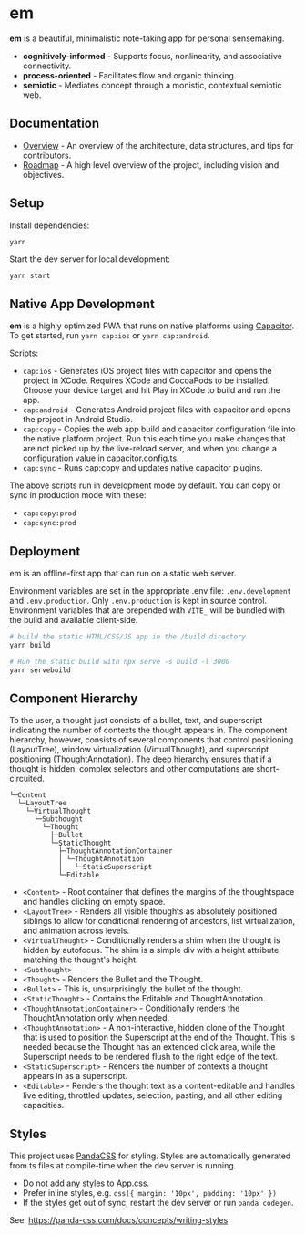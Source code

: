 # em

**em** is a beautiful, minimalistic note-taking app for personal sensemaking.

- **cognitively-informed** - Supports focus, nonlinearity, and associative connectivity.
- **process-oriented** - Facilitates flow and organic thinking.
- **semiotic** - Mediates concept through a monistic, contextual semiotic web.

## Documentation

- [Overview](https://github.com/cybersemics/em/wiki/Docs) - An overview of the architecture, data structures, and tips for contributors.
- [Roadmap](https://github.com/cybersemics/em/wiki/Roadmap) - A high level overview of the project, including vision and objectives.

## Setup

Install dependencies:

```
yarn
```

Start the dev server for local development:

```sh
yarn start
```

## Native App Development

**em** is a highly optimized PWA that runs on native platforms using [Capacitor](https://capacitorjs.com/). To get started, run `yarn cap:ios` or `yarn cap:android`.

Scripts:

- `cap:ios` - Generates iOS project files with capacitor and opens the project in XCode. Requires XCode and CocoaPods to be installed. Choose your device target and hit Play in XCode to build and run the app.
- `cap:android` - Generates Android project files with capacitor and opens the project in Android Studio.
- `cap:copy` - Copies the web app build and capacitor configuration file into the native platform project. Run this each time you make changes that are not picked up by the live-reload server, and when you change a configuration value in capacitor.config.ts.
- `cap:sync` - Runs cap:copy and updates native capacitor plugins.

The above scripts run in development mode by default. You can copy or sync in production mode with these:

- `cap:copy:prod`
- `cap:sync:prod`

## Deployment

em is an offline-first app that can run on a static web server.

Environment variables are set in the appropriate .env file: `.env.development` and `.env.production`. Only `.env.production` is kept in source control. Environment variables that are prepended with `VITE_` will be bundled with the build and available client-side.

```sh
# build the static HTML/CSS/JS app in the /build directory
yarn build

# Run the static build with npx serve -s build -l 3000
yarn servebuild
```

## Component Hierarchy

To the user, a thought just consists of a bullet, text, and superscript indicating the number of contexts the thought appears in. The component hierarchy, however, consists of several components that control positioning (LayoutTree), window virtualization (VirtualThought), and superscript positioning (ThoughtAnnotation). The deep hierarchy ensures that if a thought is hidden, complex selectors and other computations are short-circuited.

```
└─Content
  └─LayoutTree
    └─VirtualThought
      └─Subthought
        └─Thought
          ├─Bullet
          └─StaticThought
            ├─ThoughtAnnotationContainer
            │ └─ThoughtAnnotation
            │   └─StaticSuperscript
            └─Editable
```

- `<Content>` - Root container that defines the margins of the thoughtspace and handles clicking on empty space.
- `<LayoutTree>` - Renders all visible thoughts as absolutely positioned siblings to allow for conditional rendering of ancestors, list virtualization, and animation across levels.
- `<VirtualThought>` - Conditionally renders a shim when the thought is hidden by autofocus. The shim is a simple div with a height attribute matching the thought's height.
- `<Subthought>`
- `<Thought>` - Renders the Bullet and the Thought.
- `<Bullet>` - This is, unsurprisingly, the bullet of the thought.
- `<StaticThought>` - Contains the Editable and ThoughtAnnotation.
- `<ThoughtAnnotationContainer>` - Conditionally renders the ThoughtAnnotation only when needed.
- `<ThoughtAnnotation>` - A non-interactive, hidden clone of the Thought that is used to position the Superscript at the end of the Thought. This is needed because the Thought has an extended click area, while the Superscript needs to be rendered flush to the right edge of the text.
- `<StaticSuperscript>` - Renders the number of contexts a thought appears in as a superscript.
- `<Editable>` - Renders the thought text as a content-editable and handles live editing, throttled updates, selection, pasting, and all other editing capacities.

## Styles

This project uses [PandaCSS](https://panda-css.com/) for styling. Styles are automatically generated from ts files at compile-time when the dev server is running.

- Do not add any styles to App.css.
- Prefer inline styles, e.g. `css({ margin: '10px', padding: '10px' })`
- If the styles get out of sync, restart the dev server or run `panda codegen`.

See: https://panda-css.com/docs/concepts/writing-styles
